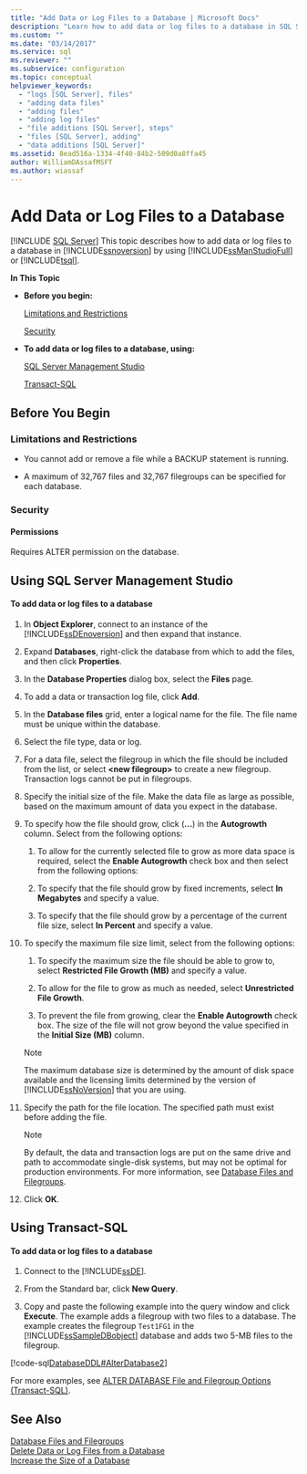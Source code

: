 ```yaml
---
title: "Add Data or Log Files to a Database | Microsoft Docs"
description: "Learn how to add data or log files to a database in SQL Server 2019 by using SQL Server Management Studio or Transact-SQL."
ms.custom: ""
ms.date: "03/14/2017"
ms.service: sql
ms.reviewer: ""
ms.subservice: configuration
ms.topic: conceptual
helpviewer_keywords: 
  - "logs [SQL Server], files"
  - "adding data files"
  - "adding files"
  - "adding log files"
  - "file additions [SQL Server], steps"
  - "files [SQL Server], adding"
  - "data additions [SQL Server]"
ms.assetid: 8ead516a-1334-4f40-84b2-509d0a8ffa45
author: WilliamDAssafMSFT
ms.author: wiassaf
---
```

# Add Data or Log Files to a Database
 [!INCLUDE [SQL Server](../../includes/applies-to-version/sqlserver.md)]
  This topic describes how to add data or log files to a database in [!INCLUDE[ssnoversion](../../includes/ssnoversion-md.md)] by using [!INCLUDE[ssManStudioFull](../../includes/ssmanstudiofull-md.md)] or [!INCLUDE[tsql](../../includes/tsql-md.md)].  
  
 **In This Topic**  
  
-   **Before you begin:**  
  
     [Limitations and Restrictions](#Restrictions)  
  
     [Security](#Security)  
  
-   **To add data or log files to a database, using:**  
  
     [SQL Server Management Studio](#SSMSProcedure)  
  
     [Transact-SQL](#TsqlProcedure)  
  
##  <a name="BeforeYouBegin"></a> Before You Begin  
  
###  <a name="Restrictions"></a> Limitations and Restrictions  
  
-   You cannot add or remove a file while a BACKUP statement is running.  
  
-   A maximum of 32,767 files and 32,767 filegroups can be specified for each database.  
  
###  <a name="Security"></a> Security  
  
####  <a name="Permissions"></a> Permissions  
 Requires ALTER permission on the database.  
  
##  <a name="SSMSProcedure"></a> Using SQL Server Management Studio  
  
#### To add data or log files to a database  
  
1.  In **Object Explorer**, connect to an instance of the [!INCLUDE[ssDEnoversion](../../includes/ssdenoversion-md.md)] and then expand that instance.  
  
2.  Expand **Databases**, right-click the database from which to add the files, and then click **Properties**.  
  
3.  In the **Database Properties** dialog box, select the **Files** page.  
  
4.  To add a data or transaction log file, click **Add**.  
  
5.  In the **Database files** grid, enter a logical name for the file. The file name must be unique within the database.  
  
6.  Select the file type, data or log.  
  
7.  For a data file, select the filegroup in which the file should be included from the list, or select **\<new filegroup>** to create a new filegroup. Transaction logs cannot be put in filegroups.  
  
8.  Specify the initial size of the file. Make the data file as large as possible, based on the maximum amount of data you expect in the database.  
  
9. To specify how the file should grow, click (**...**) in the **Autogrowth** column. Select from the following options:  
  
    1.  To allow for the currently selected file to grow as more data space is required, select the **Enable Autogrowth** check box and then select from the following options:  
  
    2.  To specify that the file should grow by fixed increments, select **In Megabytes** and specify a value.  
  
    3.  To specify that the file should grow by a percentage of the current file size, select **In Percent** and specify a value.  
  
10. To specify the maximum file size limit, select from the following options:  
  
    1.  To specify the maximum size the file should be able to grow to, select **Restricted File Growth (MB)** and specify a value.  
  
    2.  To allow for the file to grow as much as needed, select **Unrestricted File Growth**.  
  
    3.  To prevent the file from growing, clear the **Enable Autogrowth** check box. The size of the file will not grow beyond the value specified in the **Initial Size (MB)** column.  
  
    > [!NOTE]  
    >  The maximum database size is determined by the amount of disk space available and the licensing limits determined by the version of [!INCLUDE[ssNoVersion](../../includes/ssnoversion-md.md)] that you are using.  
  
11. Specify the path for the file location. The specified path must exist before adding the file.  
  
    > [!NOTE]  
    >  By default, the data and transaction logs are put on the same drive and path to accommodate single-disk systems, but may not be optimal for production environments. For more information, see [Database Files and Filegroups](../../relational-databases/databases/database-files-and-filegroups.md).  
  
12. Click **OK**.  
  
##  <a name="TsqlProcedure"></a> Using Transact-SQL  
  
#### To add data or log files to a database  
  
1.  Connect to the [!INCLUDE[ssDE](../../includes/ssde-md.md)].  
  
2.  From the Standard bar, click **New Query**.  
  
3.  Copy and paste the following example into the query window and click **Execute**. The example adds a filegroup with two files to a database. The example creates the filegroup `Test1FG1` in the [!INCLUDE[ssSampleDBobject](../../includes/sssampledbobject-md.md)] database and adds two 5-MB files to the filegroup.  
  
 [!code-sql[DatabaseDDL#AlterDatabase2](../../relational-databases/databases/codesnippet/tsql/add-data-or-log-files-to_1.sql)]  
  
 For more examples, see [ALTER DATABASE File and Filegroup Options &#40;Transact-SQL&#41;](../../t-sql/statements/alter-database-transact-sql-file-and-filegroup-options.md).  
  
## See Also  
 [Database Files and Filegroups](../../relational-databases/databases/database-files-and-filegroups.md)   
 [Delete Data or Log Files from a Database](../../relational-databases/databases/delete-data-or-log-files-from-a-database.md)   
 [Increase the Size of a Database](../../relational-databases/databases/increase-the-size-of-a-database.md)  
  
  
